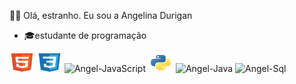 👋🏻 Olá, estranho. Eu sou a Angelina Durigan
- 🎓estudante de programação
<div style="display:inline">
 <img  alt="Angel-HTML" height="30" width="40" src="https://raw.githubusercontent.com/devicons/devicon/master/icons/html5/html5-original.svg">
  <img  alt="Angel-CSS" height="30" width="40" src="https://raw.githubusercontent.com/devicons/devicon/master/icons/css3/css3-original.svg"> 
  <img alt="Angel-JavaScript" height="30" width="40" src="https://cdn.worldvectorlogo.com/logos/javascript-1.svg">
  <img alt="Angel-Python" height="30" width="40" src="https://raw.githubusercontent.com/devicons/devicon/master/icons/python/python-original.svg">
  <img alt="Angel-Java" height="30" width="40" src="https://www.svgrepo.com/download/184143/java.svg">
 <img alt="Angel-Sql"   height="30" width="40" src="https://cyclr.com/wp-content/uploads/2022/03/ext-550.png">

  </div>

  

  
